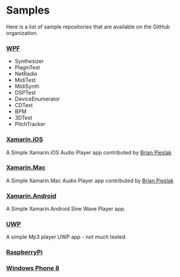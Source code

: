 # Samples
Here is a list of sample repositories that are available on the GitHub organization.

### [WPF](https://github.com/ManagedBass/Demo.WPF)

- Synthesizer
- PlaginTest
- NetRadio
- MidiTest
- MidiSynth
- DSPTest
- DeviceEnumerator
- CDTest
- BPM
- 3DTest
- PitchTracker

### [Xamarin.iOS](https://github.com/ManagedBass/Demo.Xamarin.iOS)
A Simple Xamarin.iOS Audio Player app contributed by [Brian Pieslak](https://github.com/bpieslak)

### [Xamarin.Mac](https://github.com/ManagedBass/Demo.Xamarin.Mac)
A Simple Xamarin.Mac Audio Player app contributed by [Brian Pieslak](https://github.com/bpieslak)

### [Xamarin.Android](https://github.com/ManagedBass/Demo.Xamarin.Android)
A Simple Xamarin.Android Sine Wave Player app.

### [UWP](https://github.com/ManagedBass/Demo.UWP)
A simple Mp3 player UWP app - not much tested.

### [RaspberryPi](https://github.com/ManagedBass/Demo.RaspberryPi)

### [Windows Phone 8](https://github.com/ManagedBass/Demo.WindowsPhone8)